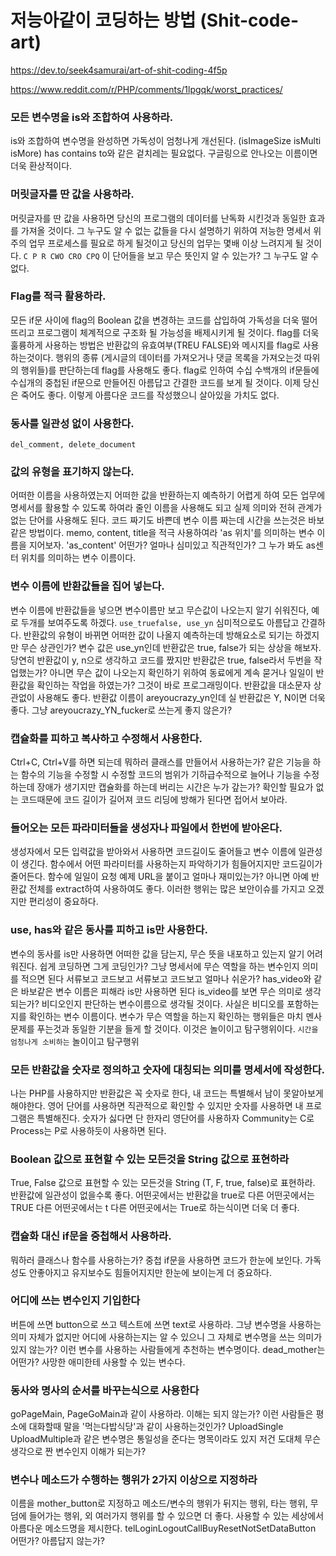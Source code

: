 # 저능아같이 코딩하는 방법 (Shit-code-art)

https://dev.to/seek4samurai/art-of-shit-coding-4f5p

https://www.reddit.com/r/PHP/comments/1lpgqk/worst_practices/

### 모든 변수명을 is와 조합하여 사용하라.

is와 조합하여 변수명을 완성하면 가독성이 엄청나게 개선된다. (isImageSize isMulti isMore) has contains to와 같은 겉치레는 필요없다.
구글링으로 안나오는 이름이면 더욱 환상적이다.


### 머릿글자를 딴 값을 사용하라.

머릿글자를 딴 값을 사용하면 당신의 프로그램의 데이터를 난독화 시킨것과 동일한 효과를 가져올 것이다. 그 누구도 알 수 없는 값들을 다시 설명하기 위하여 저능한 명세서 위주의 업무 프로세스를 필요로 하게 될것이고 당신의 업무는 몇배 이상 느려지게 될 것이다. `C P R CWO CRO CPQ` 이 단어들을 보고 무슨 뜻인지 알 수 있는가? 그 누구도 알 수 없다.


### Flag를 적극 활용하라.

모든 if문 사이에 flag의 Boolean 값을 변경하는 코드를 삽입하여 가독성을 더욱 떨어뜨리고 프로그램이 체계적으로 구조화 될 가능성을 배제시키게 될 것이다. flag를 더욱 훌륭하게 사용하는 방법은 반환값의 유효여부(TREU FALSE)와 메시지를 flag로 사용하는것이다. 행위의 종류 (게시글의 데이터를 가져오거나 댓글 목록을 가져오는것 따위의 행위들)를 판단하는데 flag를 사용해도 좋다. flag로 인하여 수십 수백개의 if문들에 수십개의 중첩된 if문으로 만들어진 아름답고 간결한 코드를 보게 될 것이다. 이제 당신은 죽어도 좋다. 이렇게 아름다운 코드를 작성했으니 살아있을 가치도 없다.


### 동사를 일관성 없이 사용한다.

```
del_comment, delete_document
```


### 값의 유형을 표기하지 않는다.

어떠한 이름을 사용하였는지 어떠한 값을 반환하는지 예측하기 어렵게 하여 모든 업무에 명세서를 활용할 수 있도록 하여라 줄인 이름을 사용해도 되고 실제 의미와 전혀 관계가 없는 단어를 사용해도 된다. 코드 짜기도 바쁜데 변수 이름 짜는데 시간을 쓰는것은 바보같은 방법이다. memo, content, title을 적극 사용하여라 'as 위치'를 의미하는 변수 이름을 지어보자. 'as_content' 어떤가? 얼마나 심미있고 직관적인가? 그 누가 봐도 as센터 위치를 의미하는 변수 이름이다.


### 변수 이름에 반환값들을 집어 넣는다.

변수 이름에 반환값들을 넣으면 변수이름만 보고 무슨값이 나오는지 알기 쉬워진다, 예로 두개를 보여주도록 하겠다. `use_truefalse, use_yn` 심미적으로도 아름답고 간결하다. 반환값의 유형이 바뀌면 어떠한 값이 나올지 예측하는데 방해요소로 되기는 하겠지만 무슨 상관인가? 변수 값은 use_yn인데 반환값은 true, false가 되는 상상을 해보자. 당연히 반환값이 y, n으로 생각하고 코드를 짰지만 반환값은 true, false라서 두번을 작업했는가? 아니면 무슨 값이 나오는지 확인하기 위하여 동료에게 계속 묻거나 일일이 반환값을 확인하는 작업을 하였는가? 그것이 바로 프로그래밍이다. 반환값을 대소문자 상관없이 사용해도 좋다. 반환값 이름이 areyoucrazy_yn인데 실 반환값은 Y, N이면 더욱 좋다. 그냥 areyoucrazy_YN_fucker로 쓰는게 좋지 않은가?


### 캡슐화를 피하고 복사하고 수정해서 사용한다.

Ctrl+C, Ctrl+V를 하면 되는데 뭐하러 클래스를 만들어서 사용하는가? 같은 기능을 하는 함수의 기능을 수정할 시 수정할 코드의 범위가 기하급수적으로 늘어나 기능을 수정하는데 장애가 생기지만 캡슐화를 하는데 버리는 시간은 누가 갚는가? 확인할 필요가 없는 코드때문에 코드 길이가 길어져 코드 리딩에 방해가 된다면 접어서 보아라. 


### 들어오는 모든 파라미터들을 생성자나 파일에서 한번에 받아온다.

생성자에서 모든 입력값을 받아와서 사용하면 코드길이도 줄어들고 변수 이름에 일관성이 생긴다. 함수에서 어떤 파라미터를 사용하는지 파악하기가 힘들어지지만 코드길이가 줄어든다. 함수에 일일이 요청 예제 URL을 붙이고 얼마나 재미있는가? 아니면 아예 반환값 전체를 extract하여 사용하여도 좋다. 이러한 행위는 많은 보안이슈를 가지고 오겠지만 편리성이 중요하다.


### use, has와 같은 동사를 피하고 is만 사용한다.

변수의 동사를 is만 사용하면 어떠한 값을 담는지, 무슨 뜻을 내포하고 있는지 알기 어려워진다. 쉽게 코딩하면 그게 코딩인가? 그냥 명세서에 무슨 역할을 하는 변수인지 의미를 적으면 된다 서류보고 코드보고 서류보고 코드보고 얼마나 쉬운가? has_video와 같은 바보같은 변수 이름은 피해라 is만 사용하면 된다 is_video를 보면 무슨 의미로 생각되는가? 비디오인지 판단하는 변수이름으로 생각될 것이다. 사실은 비디오를 포함하는지를 확인하는 변수 이름이다. 변수가 무슨 역할을 하는지 확인하는 행위들은 마치 멘사 문제를 푸는것과 동일한 기분을 들게 할 것이다. 이것은 놀이이고 탐구행위이다. `시간을 엄청나게 소비하는` 놀이이고 탐구행위


### 모든 반환값을 숫자로 정의하고 숫자에 대칭되는 의미를 명세서에 작성한다.

나는 PHP를 사용하지만 반환값은 꼭 숫자로 한다, 내 코드는 특별해서 남이 못알아보게 해야한다. 영어 단어를 사용하면 직관적으로 확인할 수 있지만 숫자를 사용하면 내 프로그램은 특별해진다. 숫자가 싫다면 단 한자리 영단어를 사용하자 Community는 C로 Process는 P로 사용하듯이 사용하면 된다.


### Boolean 값으로 표현할 수 있는 모든것을 String 값으로 표현하라

True, False 값으로 표현할 수 있는 모든것을 String (T, F, true, false)로 표현하라. 반환값에 일관성이 없을수록 좋다.
어떤곳에서는 반환값을 true로 다른 어떤곳에서는 TRUE 다른 어떤곳에서는 t 다른 어떤곳에서는 True로 하는식이면 더욱 더 좋다.


### 캡슐화 대신 if문을 중첩해서 사용하라.

뭐하러 클래스나 함수를 사용하는가? 중첩 if문을 사용하면 코드가 한눈에 보인다. 가독성도 안좋아지고 유지보수도 힘들어지지만 한눈에 보이는게 더 중요하다.

### 어디에 쓰는 변수인지 기입한다

버튼에 쓰면 button으로 쓰고 텍스트에 쓰면 text로 사용하라. 그냥 변수명을 사용하는 의미 자체가 없지만 어디에 사용하는지는 알 수 있으니 그 자체로 변수명을 쓰는 의미가 있지 않는가? 이런 변수를 사용하는 사람들에게 추천하는 변수명이다. dead_mother는 어떤가? 사망한 애미한테 사용할 수 있는 변수다.

### 동사와 명사의 순서를 바꾸는식으로 사용한다

goPageMain, PageGoMain과 같이 사용하라. 이해는 되지 않는가? 이런 사람들은 평소에 대화할때 말을 '먹는다밥식당'과 같이 사용하는것인가? UploadSingle UploadMultiple과 같은 변수명은 통일성을 준다는 명목이라도 있지 저건 도대체 무슨 생각으로 짠 변수인지 이해가 되는가?

### 변수나 메소드가 수행하는 행위가 2가지 이상으로 지정하라

이름을 mother_button로 지정하고 메소드/변수의 행위가 뒤지는 행위, 타는 행위, 무덤에 들어가는 행위, 외 여러가지 행위를 할 수 있으면 더 좋다. 사용할 수 있는 세상에서 아름다운 메소드명을 제시한다. telLoginLogoutCallBuyResetNotSetDataButton 어떤가? 아름답지 않는가?
